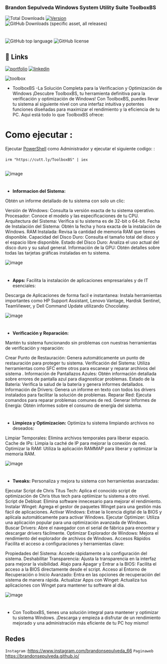 ### Brandon Sepulveda Windows System Utility Suite  ToolboxBS
![Total Downloads](https://img.shields.io/badge/Total%20ejecuciones-4K-%23000000?style=for-the-badge&color=%23000000&labelColor=%23ffffff&border=white) [![Version](https://img.shields.io/github/v/release/BrandonSepulveda/ToolboxBS?color=%23000000&label=Ultima%20Version&style=for-the-badge&background=%23000000&border=white&labelColor=%23ffffff)](https://github.com/BrandonSepulveda/ToolboxBS/releases)![GitHub Downloads (specific asset, all releases)](https://img.shields.io/github/downloads/BrandonSepulveda/ToolboxBS/ToolboxBS.ps1?label=Descargas%20NewVersion&style=for-the-badge&color=%23000000&labelColor=%23ffffff&border=white)

#
![GitHub top language](https://img.shields.io/github/languages/top/BrandonSepulveda/ToolboxBS?style=for-the-badge&color=%23000000&background=%23000000&border=white&labelColor=%23ffffff)
![GitHub license](https://img.shields.io/github/license/BrandonSepulveda/ToolboxBS?style=for-the-badge&color=%23000000&background=%23000000&border=white&labelColor=%23ffffff)


## 🔗 Links

   
[![portfolio](https://img.shields.io/badge/my_portfolio-000?style=for-the-badge&logo=ko-fi&logoColor=white)](https://brandonsepulveda.github.io/)
[![linkedin](https://img.shields.io/badge/linkedin-0A66C2?style=for-the-badge&logo=linkedin&logoColor=white)](https://www.linkedin.com/in/jbrandonsepulveda/?originalSubdomain=co)


![toolbox](https://github.com/user-attachments/assets/a3629a83-4b2a-448f-9d3c-e2c24eb6eb4c)





- ToolboxBS -La Solución Completa para la Verificacion y Optimización de Windows ¡Descubre ToolboxBS, tu herramienta definitiva para la verificación y optimización de Windows! Con ToolboxBS, puedes llevar tu sistema al siguiente nivel con una interfaz intuitiva y potentes funciones diseñadas para maximizar el rendimiento y la eficiencia de tu PC. Aquí está todo lo que ToolboxBS ofrece:
## 

# Como ejecutar :
Ejecutar [PowerShell](https://docs.microsoft.com/en-us/powershell/scripting/overview?view=powershell-5.1) como Administrador  y ejecutar el siguiente codigo:
 :
####
    irm "https://cutt.ly/ToolboxBS" | iex
##

![image](https://github.com/BrandonSepulveda/Toolbox/assets/88468929/eee7a564-97e9-4aab-8a30-f1b17dbfb5d7)


#
- **Informacion del Sistema:** 

Obtén un informe detallado de tu sistema con solo un clic:

Versión de Windows: Consulta la versión exacta de tu sistema operativo.
Procesador: Conoce el modelo y las especificaciones de tu CPU.
Arquitectura del Sistema: Verifica si tu sistema es de 32-bit o 64-bit.
Fecha de Instalación del Sistema: Obtén la fecha y hora exacta de la instalación de Windows.
RAM Instalada: Revisa la cantidad de memoria RAM que tienes disponible.
Capacidad del Disco Duro: Consulta el tamaño total del disco y el espacio libre disponible.
Estado del Disco Duro: Analiza el uso actual del disco duro y su salud general.
Información de la GPU: Obtén detalles sobre todas las tarjetas gráficas instaladas en tu sistema.

![image](https://github.com/user-attachments/assets/9d589a94-5190-4b41-9981-357b5d631532)



#

- **Apps:** 
Facilita la instalación de aplicaciones empresariales y de IT esenciales:

Descarga de Aplicaciones de forma facil e instantanea: Instala herramientas importantes como HP Support Assistant, Lenovo Vantage, Hardisk Sentinel, TeamViewer, y Dell Command Update utilizando Chocolatey.

![image](https://github.com/user-attachments/assets/eb4668ff-e261-4b5f-a44d-150a18eb34d6)


#

- **Verificación y Reparación:**
  
Mantén tu sistema funcionando sin problemas con nuestras herramientas de verificación y reparación:

Crear Punto de Restauración: Genera automáticamente un punto de restauración para proteger tu sistema.
Verificación del Sistema: Utiliza herramientas como SFC entre otros para escanear y reparar archivos del sistema .
Información de Pantallazos Azules: Obtén información detallada sobre errores de pantalla azul para diagnosticar problemas.
Estado de la Batería: Verifica la salud de la batería y genera informes detallados.
Información de Drivers: Genera un informe en texto con todos los drivers instalados para facilitar la solución de problemas.
Reparar Red: Ejecuta comandos para reparar problemas comunes de red.
Generar Informes de Energía: Obtén informes sobre el consumo de energía del sistema.
#
- **Limpieza y Optimizacion:**
Optimiza tu sistema limpiando archivos no deseados:

Limpiar Temporales: Elimina archivos temporales para liberar espacio.
Cache de IPs: Limpia la caché de IP para mejorar la conexión de red.
Optimizar la RAM: Utiliza la aplicación RAMMAP para liberar y optimizar la memoria RAM.

![image](https://github.com/user-attachments/assets/0e876008-6a82-4d18-b176-f3c113f6c0ca)


#

- **Tweaks:**
Personaliza y mejora tu sistema con herramientas avanzadas:

Ejecutar Script de Chris Titus Tech: Aplica el conocido script de optimización de Chris titus tech para optiimizar tu sistema a otro nivel.
Script de Debloat: Elimina software innecesario para mejorar el rendimiento.
Instalar Winget: Agrega el gestor de paquetes Winget para una gestión más fácil de aplicaciones.
Activar Windows: Extrae la licencia digital de la BIOS y aplícala automáticamente para activar Windows.
Ejecutar Optimizer: Utiliza una aplicación popular para una optimización avanzada de Windows.
Buscar Drivers: Abre el navegador con el serial de fábrica para encontrar y descargar drivers fácilmente.
Optimizar Explorador de Windows: Mejora el rendimiento del explorador de archivos de Windows.
Accesos Rápidos
Facilita el acceso a configuraciones y herramientas clave:

Propiedades del Sistema: Accede rápidamente a la configuración del sistema.
Deshabilitar Transparencia: Ajusta la transparencia en la interfaz para mejorar la visibilidad.
Atajo para Apagar y Entrar a la BIOS: Facilita el acceso a la BIOS directamente desde el script.
Acceso al Entorno de Recuperación o Inicio Avanzado: Entra en las opciones de recuperación del sistema de manera rápida.
Actualizar Apps con Winget: Actualiza tus aplicaciones con Winget para mantener tu software al día.


![image](https://github.com/user-attachments/assets/4b9d0aac-d46d-4e54-94c8-a6104752cbe9)


#
- Con ToolboxBS, tienes una solución integral para mantener y optimizar tu sistema Windows. ¡Descarga y empieza a disfrutar de un rendimiento mejorado y una administración más eficiente de tu PC hoy mismo!

## Redes
`Instagram` :https://www.instagram.com/brandonsepulveda_66
`Paginaweb` https://brandonsepulveda.github.io/






